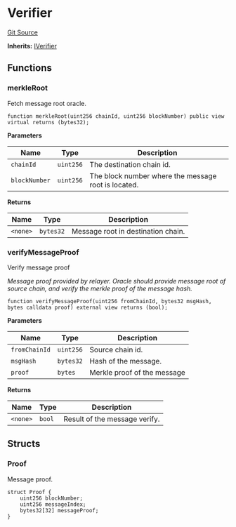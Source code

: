 # Verifier
[Git Source](https://github.com/darwinia-network/ORMP/blob/ea2cb1198288e52b94c992dab142e03eb3d0b767/src/Verifier.sol)

**Inherits:**
[IVerifier](/src/interfaces/IVerifier.sol/interface.IVerifier.md)


## Functions
### merkleRoot

Fetch message root oracle.


```solidity
function merkleRoot(uint256 chainId, uint256 blockNumber) public view virtual returns (bytes32);
```
**Parameters**

|Name|Type|Description|
|----|----|-----------|
|`chainId`|`uint256`|The destination chain id.|
|`blockNumber`|`uint256`|The block number where the message root is located.|

**Returns**

|Name|Type|Description|
|----|----|-----------|
|`<none>`|`bytes32`|Message root in destination chain.|


### verifyMessageProof

Verify message proof

*Message proof provided by relayer. Oracle should provide message root of
source chain, and verify the merkle proof of the message hash.*


```solidity
function verifyMessageProof(uint256 fromChainId, bytes32 msgHash, bytes calldata proof) external view returns (bool);
```
**Parameters**

|Name|Type|Description|
|----|----|-----------|
|`fromChainId`|`uint256`|Source chain id.|
|`msgHash`|`bytes32`|Hash of the message.|
|`proof`|`bytes`|Merkle proof of the message|

**Returns**

|Name|Type|Description|
|----|----|-----------|
|`<none>`|`bool`|Result of the message verify.|


## Structs
### Proof
Message proof.


```solidity
struct Proof {
    uint256 blockNumber;
    uint256 messageIndex;
    bytes32[32] messageProof;
}
```

